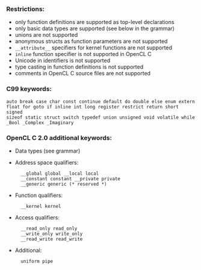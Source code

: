 ### Restrictions:

* only function definitions are supported as top-level declarations
* only basic data types are supported (see below in the grammar)
* unions are not supported
* anonymous structs as function parameters are not supported
* `__attribute__` specifiers for kernel functions are not supported
* `inline` function specifier is not supported in OpenCL C
* Unicode in identifiers is not supported
* type casting in function definitions is not supported
* comments in OpenCL C source files are not supported

### C99 keywords:

    auto break case char const continue default do double else enum extern
    float for goto if inline int long register restrict return short signed
    sizeof static struct switch typedef union unsigned void volatile while
    _Bool _Complex _Imaginary

### OpenCL C 2.0 additional keywords:

* Data types (see grammar)

* Address space qualifiers:

        __global global __local local
        __constant constant __private private
        __generic generic (* reserved *)

* Function qualifiers:

        __kernel kernel

* Access qualifiers:

        __read_only read_only
        __write_only write_only
        __read_write read_write

* Additional:

        uniform pipe
